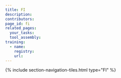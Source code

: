 ```yaml
---
title: FI
description: 
contributors: 
page_id: fi
related_pages: 
  your_tasks: 
  tool_assembly: 
training:
  - name: 
    registry: 
    url: 
---
```


{% include section-navigation-tiles.html type="FI" %}
